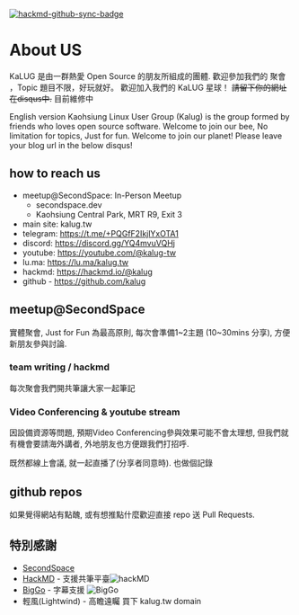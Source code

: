 [![hackmd-github-sync-badge](https://hackmd.io/0PNB9hIfSoO0gHuyUPdvNg/badge)](https://hackmd.io/0PNB9hIfSoO0gHuyUPdvNg)

# About US

KaLUG 是由一群熱愛 Open Source 的朋友所組成的團體.
歡迎參加我們的 聚會 ，Topic 題目不限，好玩就好。
歡迎加入我們的 KaLUG 星球！
~~請留下你的網址在disqus中.~~
目前維修中

English version
Kaohsiung Linux User Group (Kalug) is the group formed by friends who loves open source software.
Welcome to join our bee, No limitation for topics, Just for fun.
Welcome to join our planet! Please leave your blog url in the below disqus!

## how to reach us

- meetup@SecondSpace: In-Person Meetup
  - secondspace.dev
  - Kaohsiung Central Park, MRT R9, Exit 3
- main site: kalug.tw
- telegram: https://t.me/+PQGfF2IkjlYxOTA1
- discord: https://discord.gg/YQ4mvuVQHj
- youtube: https://youtube.com/@kalug-tw
- lu.ma: https://lu.ma/kalug.tw
- hackmd: https://hackmd.io/@kalug
- github - https://github.com/kalug

## meetup@SecondSpace

實體聚會, Just for Fun 為最高原則, 每次會準備1~2主題 (10~30mins 分享), 方便新朋友參與討論.

### team writing / hackmd

每次聚會我們開共筆讓大家一起筆記

### Video Conferencing & youtube stream

因設備資源等問題, 預期Video Conferencing參與效果可能不會太理想, 但我們就有機會要請海外講者, 外地朋友也方便跟我們打招呼.

既然都線上會議, 就一起直播了(分享者同意時). 也做個記錄

## github repos

如果覺得網站有點醜, 或有想推點什麼歡迎直接 repo 送 Pull Requests.

## 特別感謝

- [SecondSpace](https://secondspace.dev)
- [HackMD](https://hackmd.io) - 支援共筆平臺![hackMD](https://hackmd.io/logo-full.svg)
- [BigGo](https://biggo.com) - 字幕支援 ![BigGo](https://biggo.com.tw/icons/og-biggo.png)
- 輕風(Lightwind) - 高瞻遠矚 買下 kalug.tw domain
